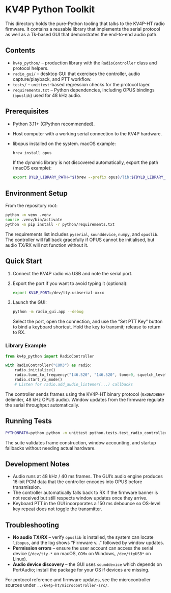 # KV4P Python Toolkit

This directory holds the pure-Python tooling that talks to the KV4P-HT radio firmware. It contains a reusable library that implements the serial protocol as well as a Tk-based GUI that demonstrates the end-to-end audio path.

## Contents

- `kv4p_python/` – production library with the `RadioController` class and protocol helpers.
- `radio_gui/` – desktop GUI that exercises the controller, audio capture/playback, and PTT workflow.
- `tests/` – `unittest`-based regression checks for the protocol layer.
- `requirements.txt` – Python dependencies, including OPUS bindings (`opuslib`) used for 48 kHz audio.

## Prerequisites

- Python 3.11+ (CPython recommended).
- Host computer with a working serial connection to the KV4P hardware.
- libopus installed on the system. macOS example:

  ```bash
  brew install opus
  ```

  If the dynamic library is not discovered automatically, export the path (macOS example):

  ```bash
  export DYLD_LIBRARY_PATH="$(brew --prefix opus)/lib:${DYLD_LIBRARY_PATH}"
  ```

## Environment Setup

From the repository root:

```bash
python -m venv .venv
source .venv/bin/activate
python -m pip install -r python/requirements.txt
```

The requirements list includes `pyserial`, `sounddevice`, `numpy`, and `opuslib`. The controller will fall back gracefully if OPUS cannot be initialised, but audio TX/RX will not function without it.

## Quick Start

1. Connect the KV4P radio via USB and note the serial port.
2. Export the port if you want to avoid typing it (optional):

   ```bash
   export KV4P_PORT=/dev/tty.usbserial-xxxx
   ```

3. Launch the GUI:

   ```bash
   python -m radio_gui.app --debug
   ```

   Select the port, open the connection, and use the “Set PTT Key” button to bind a keyboard shortcut. Hold the key to transmit; release to return to RX.

### Library Example

```python
from kv4p_python import RadioController

with RadioController("COM3") as radio:
    radio.initialize()
    radio.tune_to_frequency("146.520", "146.520", tone=0, squelch_level=1)
    radio.start_rx_mode()
    # Listen for radio.add_audio_listener(...) callbacks
```

The controller sends frames using the KV4P-HT binary protocol (`0xDEADBEEF` delimiter, 48 kHz OPUS audio). Window updates from the firmware regulate the serial throughput automatically.

## Running Tests

```bash
PYTHONPATH=python python -m unittest python.tests.test_radio_controller
```

The suite validates frame construction, window accounting, and startup fallbacks without needing actual hardware.

## Development Notes

- Audio runs at 48 kHz / 40 ms frames. The GUI’s audio engine produces 16-bit PCM data that the controller encodes into OPUS before transmission.
- The controller automatically falls back to RX if the firmware banner is not received but still respects window updates once they arrive.
- Keyboard PTT in the GUI incorporates a 150 ms debounce so OS-level key repeat does not toggle the transmitter.

## Troubleshooting

- **No audio TX/RX** – verify `opuslib` is installed, the system can locate `libopus`, and the log shows “Firmware v…” followed by window updates.
- **Permission errors** – ensure the user account can access the serial device (`/dev/tty.*` on macOS, `COMx` on Windows, `/dev/ttyUSB*` on Linux).
- **Audio device discovery** – the GUI uses `sounddevice` which depends on PortAudio; install the package for your OS if devices are missing.

For protocol reference and firmware updates, see the microcontroller sources under `../kv4p-ht/microcontroller-src/`.
